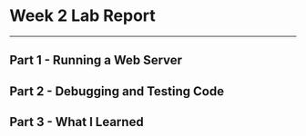 # Week 2 Lab Report
***

## Part 1 - Running a Web Server

## Part 2 - Debugging and Testing Code

## Part 3 - What I Learned
